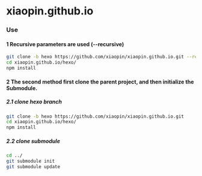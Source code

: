 # xiaopin.github.io


### Use


#### 1 Recursive parameters are used (--recursive)
```bash
git clone -b hexo https://github.com/xiaopin/xiaopin.github.io.git --recursive
cd xiaopin.github.io/hexo/
npm install
```

#### 2 The second method first clone the parent project, and then initialize the Submodule.

##### 2.1 clone hexo branch
```bash
git clone -b hexo https://github.com/xiaopin/xiaopin.github.io.git
cd xiaopin.github.io/hexo/
npm install
```

##### 2.2 clone submodule
```bash
cd ../
git submodule init
git submodule update
```
